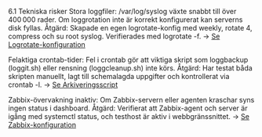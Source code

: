 6.1 Tekniska risker
Stora loggfiler: /var/log/syslog växte snabbt till över 400 000 rader. Om loggrotation inte är korrekt konfigurerat kan serverns disk fyllas.
 Åtgärd: Skapade en egen logrotate-konfig med weekly, rotate 4, compress och su root syslog. Verifierades med logrotate -f.
→ [Se Logrotate-konfiguration](Loggrotate.md)

Felaktiga crontab-tider: Fel i crontab gör att viktiga skript som loggbackup (loggit.sh) eller rensning (loggcleanup.sh) inte körs.
 Åtgärd: Har testat båda skripten manuellt, lagt till schemalagda uppgifter och kontrollerat via crontab -l.
→ [Se Arkiveringsscript](./scripts)

Zabbix-övervakning inaktiv: Om Zabbix-servern eller agenten kraschar syns ingen status i dashboard.
 Åtgärd: Verifierat att Zabbix-agent och server är igång med systemctl status, och testhost är aktiv i webbgränssnittet.
→ [Se Zabbix-konfiguration](.Zabbixövervakning)